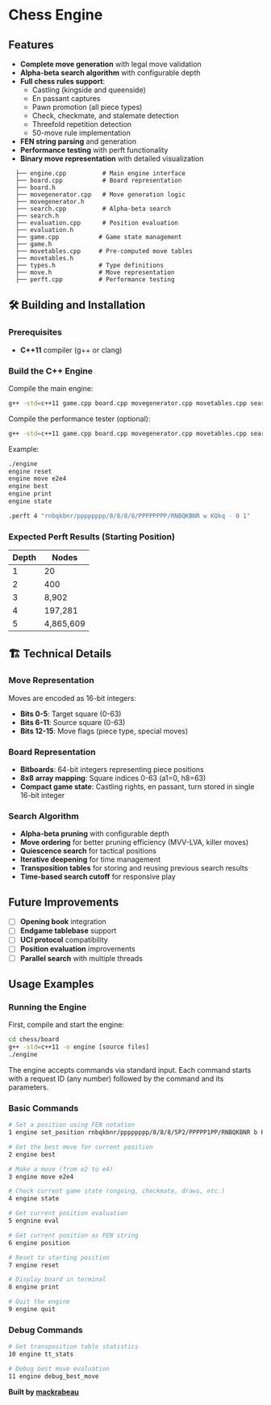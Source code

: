 # Chess Engine

## Features

- **Complete move generation** with legal move validation
- **Alpha-beta search algorithm** with configurable depth
- **Full chess rules support**:
  - Castling (kingside and queenside)
  - En passant captures
  - Pawn promotion (all piece types)
  - Check, checkmate, and stalemate detection
  - Threefold repetition detection
  - 50-move rule implementation
- **FEN string parsing** and generation
- **Performance testing** with perft functionality
- **Binary move representation** with detailed visualization

```
  ├── engine.cpp          # Main engine interface
  ├── board.cpp           # Board representation
  ├── board.h
  ├── movegenerator.cpp   # Move generation logic
  ├── movegenerator.h
  ├── search.cpp          # Alpha-beta search
  ├── search.h
  ├── evaluation.cpp      # Position evaluation
  ├── evaluation.h
  ├── game.cpp           # Game state management
  ├── game.h
  ├── movetables.cpp     # Pre-computed move tables
  ├── movetables.h
  ├── types.h            # Type definitions
  ├── move.h             # Move representation
  ├── perft.cpp          # Performance testing
```

## 🛠️ Building and Installation

### Prerequisites
- **C++11** compiler (g++ or clang)

### Build the C++ Engine

Compile the main engine:
```bash
g++ -std=c++11 game.cpp board.cpp movegenerator.cpp movetables.cpp search.cpp evaluation.cpp engine.cpp -o engine
```

Compile the performance tester (optional):
```bash
g++ -std=c++11 game.cpp board.cpp movegenerator.cpp movetables.cpp search.cpp evaluation.cpp perft.cpp -o perft
```

Example:
```bash
./engine
engine reset
engine move e2e4
engine best
engine print
engine state
```

```bash
.perft 4 "rnbqkbnr/pppppppp/8/8/8/8/PPPPPPPP/RNBQKBNR w KQkq - 0 1"
```

### Expected Perft Results (Starting Position)
| Depth | Nodes       |
|-------|-------------|
| 1     | 20          |
| 2     | 400         |
| 3     | 8,902       |
| 4     | 197,281     |
| 5     | 4,865,609   |

## 🏗️ Technical Details

### Move Representation
Moves are encoded as 16-bit integers:
- **Bits 0-5**: Target square (0-63)
- **Bits 6-11**: Source square (0-63)  
- **Bits 12-15**: Move flags (piece type, special moves)

### Board Representation
- **Bitboards**: 64-bit integers representing piece positions
- **8x8 array mapping**: Square indices 0-63 (a1=0, h8=63)
- **Compact game state**: Castling rights, en passant, turn stored in single 16-bit integer

### Search Algorithm
- **Alpha-beta pruning** with configurable depth
- **Move ordering** for better pruning efficiency (MVV-LVA, killer moves)
- **Quiescence search** for tactical positions
- **Iterative deepening** for time management
- **Transposition tables** for storing and reusing previous search results
- **Time-based search cutoff** for responsive play

## Future Improvements

- [ ] **Opening book** integration
- [ ] **Endgame tablebase** support
- [ ] **UCI protocol** compatibility
- [ ] **Position evaluation** improvements
- [ ] **Parallel search** with multiple threads

## Usage Examples

### Running the Engine

First, compile and start the engine:
```bash
cd chess/board
g++ -std=c++11 -o engine [source files]
./engine
```

The engine accepts commands via standard input. Each command starts with a request ID (any number) followed by the command and its parameters.

### Basic Commands
```bash
# Set a position using FEN notation
1 engine set_position rnbqkbnr/pppppppp/8/8/8/5P2/PPPPP1PP/RNBQKBNR b KQkq - 0 1

# Get the best move for current position
2 engine best

# Make a move (from e2 to e4)
3 engine move e2e4

# Check current game state (ongoing, checkmate, draws, etc.)
4 engine state

# Get current position evaluation
5 engnine eval

# Get current position as FEN string
6 engine position

# Reset to starting position
7 engine reset

# Display board in terminal
8 engine print

# Quit the engine
9 engine quit
```

### Debug Commands
```bash
# Get transposition table statistics
10 engine tt_stats

# Debug best move evaluation
11 engine debug_best_move
```

**Built by [mackrabeau](https://github.com/mackrabeau)**
